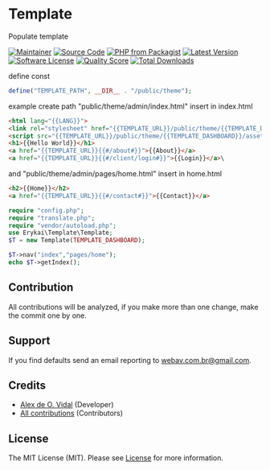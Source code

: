 # Template
Populate template

[![Maintainer](http://img.shields.io/badge/maintainer-@alexdeovidal-blue.svg?style=flat-square)](https://instagram.com/alexdeovidal)
[![Source Code](http://img.shields.io/badge/source-erykai/template-blue.svg?style=flat-square)](https://github.com/erykai/template)
[![PHP from Packagist](https://img.shields.io/packagist/php-v/erykai/template.svg?style=flat-square)](https://packagist.org/packages/erykai/template)
[![Latest Version](https://img.shields.io/github/release/erykai/template.svg?style=flat-square)](https://github.com/erykai/template/releases)
[![Software License](https://img.shields.io/badge/license-MIT-brightgreen.svg?style=flat-square)](LICENSE)
[![Quality Score](https://img.shields.io/scrutinizer/g/erykai/template.svg?style=flat-square)](https://scrutinizer-ci.com/g/erykai/template)
[![Total Downloads](https://img.shields.io/packagist/dt/erykai/template.svg?style=flat-square)](https://packagist.org/packages/erykai/template)


define const
```php
define("TEMPLATE_PATH", __DIR__ . "/public/theme");
```
example create path "public/theme/admin/index.html"
insert in index.html 
```html
<html lang="{{LANG}}">
<link rel="stylesheet" href="{{TEMPLATE_URL}}/public/theme/{{TEMPLATE_DASHBOARD}}/assets/css/style.css">
<script src="{{TEMPLATE_URL}}/public/theme/{{TEMPLATE_DASHBOARD}}/assets/script.js"></script>
<h1>{{Hello World}}</h1>
<a href="{{TEMPLATE_URL}}{{#/about#}}">{{About}}</a>
<a href="{{TEMPLATE_URL}}{{#/client/login#}}">{{Login}}</a>\
```
and "public/theme/admin/pages/home.html"
insert in home.html
```html
<h2>{{Home}}</h2>
<a href="{{TEMPLATE_URL}}{{#/contact#}}">{{Contact}}</a>
```

```php
require "config.php";
require "translate.php";
require "vendor/autoload.php";
use Erykai\Template\Template;
$T = new Template(TEMPLATE_DASHBOARD);

$T->nav("index","pages/home");
echo $T->getIndex();
```

## Contribution

All contributions will be analyzed, if you make more than one change, make the commit one by one.

## Support

If you find defaults send an email reporting to webav.com.br@gmail.com.

## Credits

- [Alex de O. Vidal](https://github.com/alexdeovidal) (Developer)
- [All contributions](https://github.com/erykai/template/contributors) (Contributors)

## License

The MIT License (MIT). Please see [License](https://github.com/erykai/template/LICENSE) for more information.
